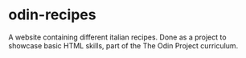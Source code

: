 # odin-recipes
A website containing different italian recipes. Done as a project to showcase basic HTML skills, part of the The Odin Project curriculum.
